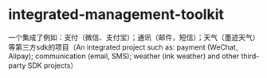 # integrated-management-toolkit
一个集成了例如：支付（微信、支付宝）；通讯（邮件，短信）；天气（墨迹天气）等第三方sdk的项目（An integrated project such as: payment (WeChat, Alipay); communication (email, SMS); weather (ink weather) and other third-party SDK projects）
